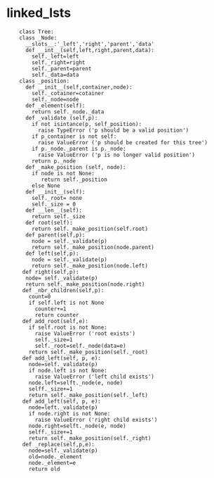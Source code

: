 # linked_lsts
        class Tree:
        class _Node:
          __slots__:'_left','right','parent','data'
          def __int__(self,left,right,parent,data):
            self._left=left
            self._right=right
            self._parent=parent
            self._data=data
        class _position:
          def __init__(self,container,node):
            self._cotainer=cotainer
            self._node=node
          def _element(self):
            return self._node._data
          def _validate (self,p):
            if not isintance(p, self_position):
              raise TypeError ('p should be a valid position')
            if p_container is not self:
              raise ValueError ('p should be created for this tree')
            if p._node._parent is p._node:
              raise ValueError ('p is no longer valid position')
            return p._node
          def _make_position (self, node):
            if node is not None:
               return self._position
            else None 
          def __init__(self):
            self._root= none
            self._size = 0
          def __len__(self):
            return self._size
          def root(self):
            return self._make_position(self.root)
          def parent(self,p):
            node = self._validate(p)
            return self._make_position(node.parent)
          def left(self,p):
            node = self._validate(p)
            return self._make_position(node.left)
         def right(self,p):
          node= self._validate(p)
          return self._make_position(node.right)
         def _nbr_children(self,p):
           count=0
           if self.left is not None
             counter+=1
             return counter
         def add_root(self,e):
           if self.root is not None:
             raise ValueError ('root exists')
             self._size=1
             self._root=self._node(data=e)
           return self._make_position(self._root)
         def add_left(self, p, e):
           node=self._validate(p)
           if node.left is not None:
             raise ValueError ('left child exists')
           node.left=selft._node(e, node)
           selff._size+=1
           return self._make_position(self._left)
         def add_left(self, p, e):
           node=left._validate(p)
           if node.right is not None:
             raise ValueError ('right child exists')
           node.right=selft._node(e, node)
           selff._size+=1
           return self._make_position(self._right)
         def _replace(self,p,e):
           node=self._validate(p)
           old=node._element
           node._element=e
           return old
